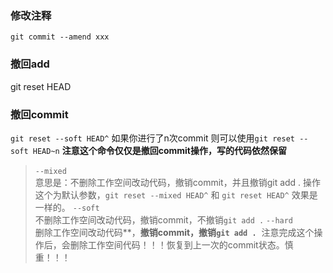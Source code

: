 ### 修改注释
`git commit --amend xxx`

### 撤回add
git reset HEAD 
### 撤回commit
`git reset --soft HEAD^`
如果你进行了n次commit 则可以使用`git reset --soft HEAD~n`
**注意这个命令仅仅是撤回commit操作，写的代码依然保留**
> `--mixed`   
意思是：不删除工作空间改动代码，撤销commit，并且撤销git add . 操作  
这个为默认参数，`git reset --mixed HEAD^` 和 `git reset HEAD^` 效果是一样的。
`--soft`    
不删除工作空间改动代码，撤销commit，不撤销`git add .`
`--hard`  
删除工作空间改动代码**，**撤销commit，撤销`git add .`** 
注意完成这个操作后，会删除工作空间代码！！！恢复到上一次的commit状态。慎重！！！